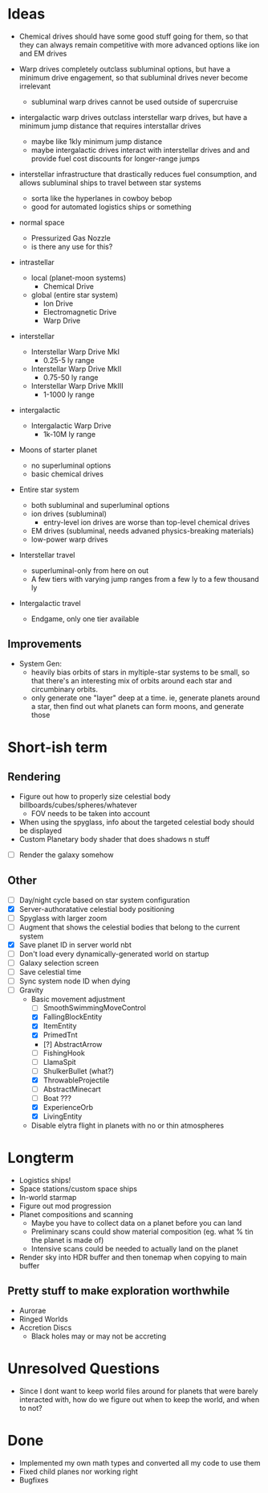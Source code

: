 # Ideas

- Chemical drives should have some good stuff going for them, so that they can always remain competitive with more advanced options like ion and EM drives
- Warp drives completely outclass subluminal options, but have a minimum drive engagement, so that subluminal drives never become irrelevant
	- subluminal warp drives cannot be used outside of supercruise
- intergalactic warp drives outclass interstellar warp drives, but have a minimum jump distance that requires interstallar drives
	- maybe like 1kly minimum jump distance
	- maybe intergalactic drives interact with interstellar drives and and provide fuel cost discounts for longer-range jumps

- interstellar infrastructure that drastically reduces fuel consumption, and allows subluminal ships to travel between star systems
	- sorta like the hyperlanes in cowboy bebop
	- good for automated logistics ships or something

- normal space
	- Pressurized Gas Nozzle
	- is there any use for this?
- intrastellar
	- local (planet-moon systems)
		- Chemical Drive
	- global (entire star system)
		- Ion Drive
		- Electromagnetic Drive
		- Warp Drive
- interstellar
	- Interstellar Warp Drive MkI
		- 0.25-5 ly range
	- Interstellar Warp Drive MkII
		- 0.75-50 ly range
	- Interstellar Warp Drive MkIII
		- 1-1000 ly range
- intergalactic
	- Intergalactic Warp Drive
		- 1k-10M ly range

- Moons of starter planet
	- no superluminal options
	- basic chemical drives
- Entire star system
	- both subluminal and superluminal options
	- ion drives (subluminal)
		- entry-level ion drives are worse than top-level chemical drives
	- EM drives (subluminal, needs advaned physics-breaking materials)
	- low-power warp drives
- Interstellar travel
	- superluminal-only from here on out
	- A few tiers with varying jump ranges from a few ly to a few thousand ly
- Intergalactic travel
	- Endgame, only one tier available

## Improvements
- System Gen:
	- heavily bias orbits of stars in myltiple-star systems to be small, so that there's an interesting mix of orbits around each star and circumbinary orbits.
	- only generate one "layer" deep at a time. ie, generate planets around a star, then find out what planets can form moons, and generate those

# Short-ish term


## Rendering
- Figure out how to properly size celestial body billboards/cubes/spheres/whatever
	- FOV needs to be taken into account
- When using the spyglass, info about the targeted celestial body should be displayed
- Custom Planetary body shader that does shadows n stuff
- [ ] Render the galaxy somehow

## Other
- [ ] Day/night cycle based on star system configuration
- [x] Server-authoratative celestial body positioning
- [ ] Spyglass with larger zoom
- [ ] Augment that shows the celestial bodies that belong to the current system
- [x] Save planet ID in server world nbt
- [ ] Don't load every dynamically-generated world on startup
- [ ] Galaxy selection screen
- [ ] Save celestial time
- [ ] Sync system node ID when dying
- [ ] Gravity
	- Basic movement adjustment
		- [ ] SmoothSwimmingMoveControl
		- [x] FallingBlockEntity
		- [x] ItemEntity
		- [x] PrimedTnt
		- [?] AbstractArrow
		- [ ] FishingHook
		- [ ] LlamaSpit
		- [ ] ShulkerBullet (what?)
		- [x] ThrowableProjectile
		- [ ] AbstractMinecart
		- [ ] Boat ???
		- [x] ExperienceOrb
		- [x] LivingEntity
	- Disable elytra flight in planets with no or thin atmospheres

# Longterm
- Logistics ships!
- Space stations/custom space ships
- In-world starmap
- Figure out mod progression
- Planet compositions and scanning
	- Maybe you have to collect data on a planet before you can land
	- Preliminary scans could show material composition (eg. what % tin the planet is made of)
	- Intensive scans could be needed to actually land on the planet
- Render sky into HDR buffer and then tonemap when copying to main buffer

## Pretty stuff to make exploration worthwhile
- Aurorae
- Ringed Worlds
- Accretion Discs
	- Black holes may or may not be accreting

# Unresolved Questions
- Since I dont want to keep world files around for planets that were barely interacted with, how do we figure out when to keep the world, and when to not?

# Done
- Implemented my own math types and converted all my code to use them
- Fixed child planes nor working right
- Bugfixes